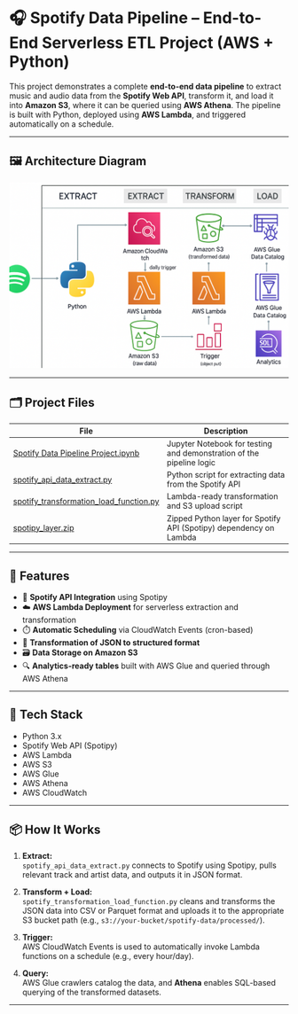 # 🎧 Spotify Data Pipeline – End-to-End Serverless ETL Project (AWS + Python)

This project demonstrates a complete **end-to-end data pipeline** to extract music and audio data from the **Spotify Web API**, transform it, and load it into **Amazon S3**, where it can be queried using **AWS Athena**. The pipeline is built with Python, deployed using **AWS Lambda**, and triggered automatically on a schedule.

---
## 🖼️ Architecture Diagram

![Spotify Data Pipeline Architecture](https://raw.githubusercontent.com/dinesh-puppala/-Spotify-Data-Pipeline-End-to-End-Python-Data-Engineering-Project/main/Architecture.png)

---

## 🗂️ Project Files

| File                             | Description                                                        |
|----------------------------------|--------------------------------------------------------------------|
| [Spotify Data Pipeline Project.ipynb](./Spotify%20Data%20Pipeline%20Project.ipynb)| Jupyter Notebook for testing and demonstration of the pipeline logic |
| [spotify_api_data_extract.py](./spotify_api_data_extract.py) | Python script for extracting data from the Spotify API             |
| [spotify_transformation_load_function.py](./spotify_transformation_load_function.py) | Lambda-ready transformation and S3 upload script                  |
| [spotipy_layer.zip](./spotipy_layer.zip)  | Zipped Python layer for Spotify API (Spotipy) dependency on Lambda |

---

## 🚀 Features

- 🔐 **Spotify API Integration** using Spotipy
- ☁️ **AWS Lambda Deployment** for serverless extraction and transformation
- ⏱️ **Automatic Scheduling** via CloudWatch Events (cron-based)
- 🧹 **Transformation of JSON to structured format**
- 🗃️ **Data Storage on Amazon S3**
- 🔍 **Analytics-ready tables** built with AWS Glue and queried through AWS Athena

---

## 🔧 Tech Stack

- Python 3.x
- Spotify Web API (Spotipy)
- AWS Lambda
- AWS S3
- AWS Glue
- AWS Athena
- AWS CloudWatch

---

## 📦 How It Works

1. **Extract:**  
   `spotify_api_data_extract.py` connects to Spotify using Spotipy, pulls relevant track and artist data, and outputs it in JSON format.

2. **Transform + Load:**  
   `spotify_transformation_load_function.py` cleans and transforms the JSON data into CSV or Parquet format and uploads it to the appropriate S3 bucket path (e.g., `s3://your-bucket/spotify-data/processed/`).

3. **Trigger:**  
   AWS CloudWatch Events is used to automatically invoke Lambda functions on a schedule (e.g., every hour/day).

4. **Query:**  
   AWS Glue crawlers catalog the data, and **Athena** enables SQL-based querying of the transformed datasets.

---
